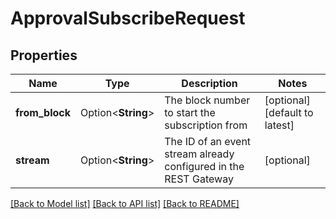 # ApprovalSubscribeRequest

## Properties

Name | Type | Description | Notes
------------ | ------------- | ------------- | -------------
**from_block** | Option<**String**> | The block number to start the subscription from | [optional][default to latest]
**stream** | Option<**String**> | The ID of an event stream already configured in the REST Gateway | [optional]

[[Back to Model list]](../README.md#documentation-for-models) [[Back to API list]](../README.md#documentation-for-api-endpoints) [[Back to README]](../README.md)



